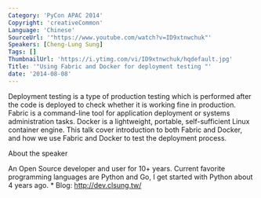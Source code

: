 ```yaml
---
Category: 'PyCon APAC 2014'
Copyright: 'creativeCommon'
Language: 'Chinese'
SourceUrl: '"https://www.youtube.com/watch?v=ID9xtnwchuk"'
Speakers: [Cheng-Lung Sung]
Tags: []
ThumbnailUrl: 'https://i.ytimg.com/vi/ID9xtnwchuk/hqdefault.jpg'
Title: '"Using Fabric and Docker for deployment testing "'
date: '2014-08-08'
---
```

Deployment testing is a type of production testing which is performed after the code is deployed to check whether it is working fine in production. Fabric is a command-line tool for application deployment or systems administration tasks. Docker is a lightweight, portable, self-sufficient Linux container engine. This talk cover introduction to both Fabric and Docker, and how we use Fabric and Docker to test the deployment process.


About the speaker

An Open Source developer and user for 10+ years. Current favorite programming languages are Python and Go, I get started with Python about 4 years ago. * Blog: <http://dev.clsung.tw/>